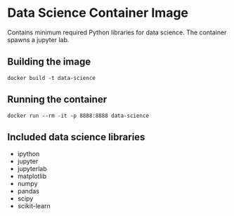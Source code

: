 # Data Science Container Image

Contains minimum required Python libraries for data science.
The container spawns a jupyter lab.

##  Building the image
`docker build -t data-science`

## Running the container
`docker run --rm -it -p 8888:8888 data-science`

## Included data science libraries
* ipython
* jupyter
* jupyterlab
* matplotlib
* numpy
* pandas
* scipy
* scikit-learn
